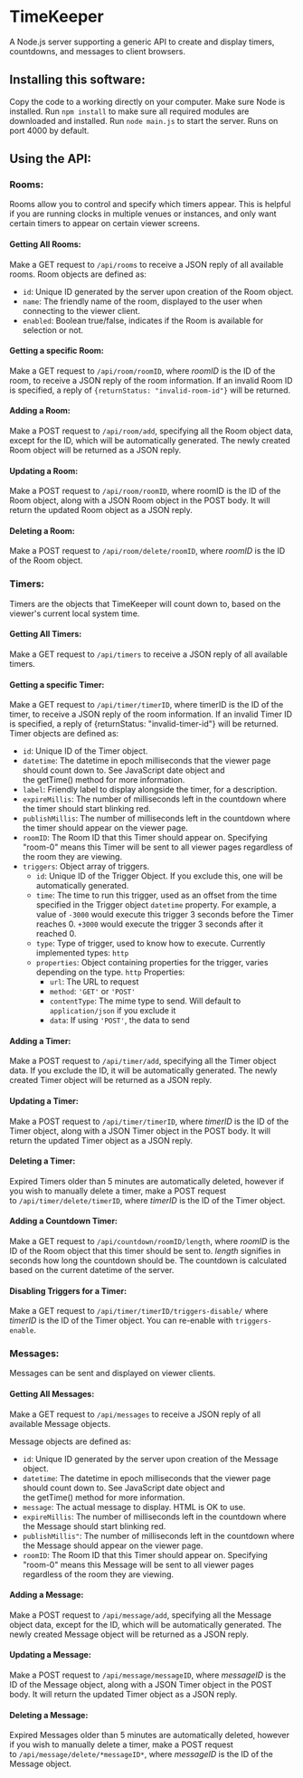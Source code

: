 # TimeKeeper
A Node.js server supporting a generic API to create and display timers, countdowns, and messages to client browsers.

## Installing this software:
Copy the code to a working directly on your computer. Make sure Node is installed.
Run `npm install` to make sure all required modules are downloaded and installed.
Run `node main.js` to start the server. Runs on port 4000 by default.

## Using the API:
### Rooms:
Rooms allow you to control and specify which timers appear. This is helpful if you are running clocks in multiple venues or instances, and only want certain timers to appear on certain viewer screens.

#### Getting All Rooms:
Make a GET request to `/api/rooms` to receive a JSON reply of all available rooms.
Room objects are defined as:

* `id`: Unique ID generated by the server upon creation of the Room object.
* `name`: The friendly name of the room, displayed to the user when connecting to the viewer client.
* `enabled`: Boolean true/false, indicates if the Room is available for selection or not.

#### Getting a specific Room:
Make a GET request to `/api/room/roomID`, where *roomID* is the ID of the room, to receive a JSON reply of the room information.
If an invalid Room ID is specified, a reply of `{returnStatus: "invalid-room-id"}` will be returned. 

#### Adding a Room:
Make a POST request to `/api/room/add`, specifying all the Room object data, except for the ID, which will be automatically generated. The newly created Room object will be returned as a JSON reply. 

#### Updating a Room:
Make a POST request to `/api/room/roomID`, where roomID is the ID of the Room object, along with a JSON Room object in the POST body. It will return the updated Room object as a JSON reply. 

#### Deleting a Room:
Make a POST request to `/api/room/delete/roomID`, where *roomID* is the ID of the Room object. 

### Timers:
Timers are the objects that TimeKeeper will count down to, based on the viewer's current local system time.

#### Getting All Timers:
Make a GET request to `/api/timers` to receive a JSON reply of all available timers.

#### Getting a specific Timer:
Make a GET request to `/api/timer/timerID`, where timerID is the ID of the timer, to receive a JSON reply of the room information.
If an invalid Timer ID is specified, a reply of {returnStatus: "invalid-timer-id"} will be returned. 
Timer objects are defined as:

* `id`: Unique ID of the Timer object.
* `datetime`: The datetime in epoch milliseconds that the viewer page should count down to. See JavaScript date object and the getTime() method for more information.
* `label`: Friendly label to display alongside the timer, for a description.
* `expireMillis`: The number of milliseconds left in the countdown where the timer should start blinking red.
* `publishMillis`: The number of milliseconds left in the countdown where the timer should appear on the viewer page.
* `roomID`: The Room ID that this Timer should appear on. Specifying "room-0" means this Timer will be sent to all viewer pages regardless of the room they are viewing.
* `triggers`: Object array of triggers.
	* `id`: Unique ID of the Trigger Object. If you exclude this, one will be automatically generated.
	* `time`: The time to run this trigger, used as an offset from the time specified in the Trigger object `datetime` property. For example, a value of `-3000` would execute this trigger 3 seconds before the Timer reaches 0. `+3000` would execute the trigger 3 seconds after it reached 0.
	* `type`: Type of trigger, used to know how to execute. Currently implemented types: `http`
	* `properties`: Object containing properties for the trigger, varies depending on the type.
		`http` Properties:
		* `url`: The URL to request
		* `method`: `'GET'` or `'POST'`
		* `contentType`: The mime type to send. Will default to `application/json` if you exclude it
		* `data`: If using `'POST'`, the data to send

#### Adding a Timer:
Make a POST request to `/api/timer/add`, specifying all the Timer object data. If you exclude the ID, it will be automatically generated. The newly created Timer object will be returned as a JSON reply. 

#### Updating a Timer:
Make a POST request to `/api/timer/timerID`, where *timerID* is the ID of the Timer object, along with a JSON Timer object in the POST body. It will return the updated Timer object as a JSON reply. 

#### Deleting a Timer:
Expired Timers older than 5 minutes are automatically deleted, however if you wish to manually delete a timer, make a POST request to `/api/timer/delete/timerID`, where *timerID* is the ID of the Timer object. 

#### Adding a Countdown Timer:
Make a GET request to `/api/countdown/roomID/length`, where *roomID* is the ID of the Room object that this timer should be sent to. *length* signifies in seconds how long the countdown should be. The countdown is calculated based on the current datetime of the server.

#### Disabling Triggers for a Timer:
Make a GET request to `/api/timer/timerID/triggers-disable/` where *timerID* is the ID of the Timer object. You can re-enable with `triggers-enable`.

### Messages:
Messages can be sent and displayed on viewer clients.

#### Getting All Messages:
Make a GET request to `/api/messages` to receive a JSON reply of all available Message objects.

Message objects are defined as:

* `id`: Unique ID generated by the server upon creation of the Message object.
* `datetime`: The datetime in epoch milliseconds that the viewer page should count down to. See JavaScript date object and the getTime() method for more information.
* `message`: The actual message to display. HTML is OK to use.
* `expireMillis`: The number of milliseconds left in the countdown where the Message should start blinking red.
* `publishMillis"`: The number of milliseconds left in the countdown where the Message should appear on the viewer page.
* `roomID`: The Room ID that this Timer should appear on. Specifying "room-0" means this Message will be sent to all viewer pages regardless of the room they are viewing.

#### Adding a Message:
Make a POST request to `/api/message/add`, specifying all the Message object data, except for the ID, which will be automatically generated. The newly created Message object will be returned as a JSON reply. 

#### Updating a Message:
Make a POST request to `/api/message/messageID`, where *messageID* is the ID of the Message object, along with a JSON Timer object in the POST body. It will return the updated Timer object as a JSON reply. 

#### Deleting a Message:
Expired Messages older than 5 minutes are automatically deleted, however if you wish to manually delete a timer, make a POST request to `/api/message/delete/*messageID*`, where *messageID* is the ID of the Message object. 
